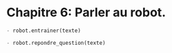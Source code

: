 # Chapitre 6: Parler au robot.

```python
- robot.entrainer(texte)
```
```python
- robot.repondre_question(texte)
```
